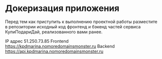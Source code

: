# Докеризация приложения

Перед тем как приступить к выполнению проектной работы разместите в репозитории исходный код фронтенд и бэкенд частей сервиса КупиПодариДай, реализованного вами ранее. 

IP адрес 51.250.73.85
Frontend https://kpdmarina.nomoredomainsmonster.ru
Backend https://api.kpdmarina.nomoredomainsmonster.ru